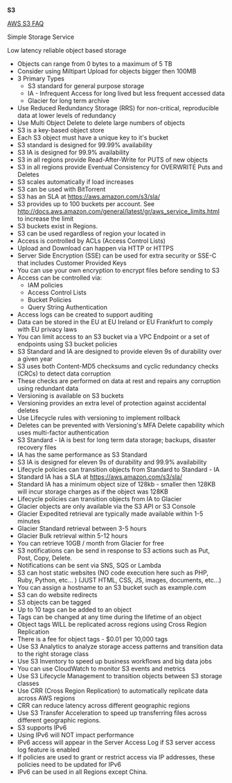 **S3**

[AWS S3 FAQ](https://aws.amazon.com/s3/faqs/)

Simple Storage Service

Low latency reliable object based storage

* Objects can range from 0 bytes to a maximum of 5 TB
* Consider using Miltipart Upload for objects bigger then 100MB
* 3 Primary Types
    * S3 standard for general purpose storage
    * IA - Infrequent Access for long lived but less frequent accessed data
    * Glacier for long term archive
* Use Reduced Redundancy Storage (RRS) for non-critical, reproducible data at lower levels of redundancy
* Use Multi Object Delete to delete large numbers of objects
* S3 is a key-based object store
* Each S3 object must have a unique key to it's bucket
* S3 standard is designed for 99.99% availability
* S3 IA is designed for 99.9% availability
* S3 in all regions provide Read-After-Write for PUTS of new objects
* S3 in all regions provide Eventual Consistency for OVERWRITE Puts and Deletes
* S3 scales automatically if load increases
* S3 can be used with BitTorrent
* S3 has an SLA at https://aws.amazon.com/s3/sla/
* S3 provides up to 100 buckets per account. See http://docs.aws.amazon.com/general/latest/gr/aws_service_limits.html to increase the limit
* S3 buckets exist in Regions. 
* S3 can be used regardless of region your located in
* Access is controlled by ACLs (Access Control Lists)
* Upload and Download can happen via HTTP or HTTPS
* Server Side Encryption (SSE) can be used for extra security or SSE-C that includes Customer Provided Keys
* You can use your own encryption to encrypt files before sending to S3
* Access can be controlled via:
    * IAM policies
    * Access Control Lists
    * Bucket Policies
    * Query String Authentication
* Access logs can be created to support auditing
* Data can be stored in the EU at EU Ireland or EU Frankfurt to comply with EU privacy laws
* You can limit access to an S3 bucket via a VPC Endpoint or a set of endpoints using S3 bucket policies
* S3 Standard and IA are designed to provide eleven 9s of durability over a given year
* S3 uses both Content-MD5 checksums and cyclic redundancy checks (CRCs) to detect data corruption
* These checks are performed on data at rest and repairs any corruption using redundant data
* Versioning is available on S3 buckets
* Versioning provides an extra level of protection against accidental deletes
* Use Lifecycle rules with versioning to implement rollback 
* Deletes can be prevented with Versioning's MFA Delete capability which uses multi-factor authentication
* S3 Standard - IA is best for long term data storage; backups, disaster recovery files
* IA has the same performance as S3 Standard
* S3 IA is designed for eleven 9s of durability and 99.9% availability
* Lifecycle policies can transition objects from Standard to Standard - IA
* Standard IA has a SLA at https://aws.amazon.com/s3/sla/
* Standard IA has a minimum object size of 128kb - smaller then 128KB will incur storage charges as if the object was 128KB
* Lifecycle policies can transition objects from IA to Glacier
* Glacier objects are only available via the S3 API or S3 Console
* Glacier Expedited retrieval are typically made available within 1-5 minutes
* Glacier Standard retrieval between 3-5 hours
* Glacier Bulk retrieval within 5-12 hours
* You can retrieve 10GB / month from Glacier for free
* S3 notifications can be send in response to S3 actions such as Put, Post, Copy, Delete.
* Notifications can be sent via SNS, SQS or Lambda
* S3 can host static websites (NO code execution here such as PHP, Ruby, Python, etc... ) (JUST HTML, CSS, JS, images, documents, etc...)
* You can assign a hostname to an S3 bucket such as example.com
* S3 can do website redirects
* S3 objects can be tagged
* Up to 10 tags can be added to an object
* Tags can be changed at any time during the lifetime of an object
* Object tags WILL be replicated across regions using Cross Region Replication
* There is a fee for object tags - $0.01 per 10,000 tags
* Use S3 Analytics to analyze storage access patterns and transition data to the right storage class
* Use S3 Inventory to speed up business workflows and big data jobs
* You can use CloudWatch to monitor S3 events and metrics
* Use S3 Lifecycle Management to transition objects between S3 storage classes 
* Use CRR (Cross Region Replication) to automatically replicate data across AWS regions
* CRR can reduce latency across different geographic regions
* Use S3 Transfer Acceleration to speed up transferring files across different geographic regions.
* S3 supports IPv6
* Using IPv6 will NOT impact performance
* IPv6 access will appear in the Server Access Log if S3 server access log feature is enabled
* If policies are used to grant or restrict access via IP addresses, these policies need to be updated for IPv6
* IPv6 can be used in all Regions except China.
